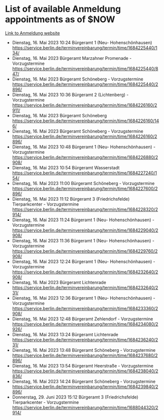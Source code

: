 # List of available Anmeldung appointments as of $NOW
[Link to Anmeldung website](https://service.berlin.de/terminvereinbarung/termin/tag.php?termin=1&anliegen[]=120686&dienstleisterlist=122210,122217,327316,122219,327312,122227,327314,122231,327346,122243,327348,122254,122252,329742,122260,329745,122262,329748,122271,327278,122273,327274,122277,327276,330436,122280,327294,122282,327290,122284,327292,122291,327270,122285,327266,122286,327264,122296,327268,150230,329760,122297,327286,122294,327284,122312,329763,122314,329775,122304,327330,122311,327334,122309,327332,317869,122281,327352,122279,329772,122283,122276,327324,122274,327326,122267,329766,122246,327318,122251,327320,122257,327322,122208,327298,122226,327300&herkunft=http%3A%2F%2Fservice.berlin.de%2Fdienstleistung%2F120686%2F)
- Dienstag, 16. Mai 2023 10:24 Bürgeramt 1 (Neu- Hohenschönhausen) https://service.berlin.de/terminvereinbarung/termin/time/1684225440/134/
- Dienstag, 16. Mai 2023  Bürgeramt Marzahner Promenade - Vorzugstermine https://service.berlin.de/terminvereinbarung/termin/time/1684225440/847/
- Dienstag, 16. Mai 2023  Bürgeramt Schöneberg - Vorzugstermine https://service.berlin.de/terminvereinbarung/termin/time/1684225440/2896/
- Dienstag, 16. Mai 2023 10:36 Bürgeramt 2 (Lichtenberg) - Vorzugstermine https://service.berlin.de/terminvereinbarung/termin/time/1684226160/2911/
- Dienstag, 16. Mai 2023  Bürgeramt Schöneberg https://service.berlin.de/terminvereinbarung/termin/time/1684226160/146/
- Dienstag, 16. Mai 2023  Bürgeramt Schöneberg - Vorzugstermine https://service.berlin.de/terminvereinbarung/termin/time/1684226160/2896/
- Dienstag, 16. Mai 2023 10:48 Bürgeramt 1 (Neu- Hohenschönhausen) - Vorzugstermine https://service.berlin.de/terminvereinbarung/termin/time/1684226880/2908/
- Dienstag, 16. Mai 2023 10:54 Bürgeramt Wasserstadt https://service.berlin.de/terminvereinbarung/termin/time/1684227240/154/
- Dienstag, 16. Mai 2023 11:00 Bürgeramt Schöneberg - Vorzugstermine https://service.berlin.de/terminvereinbarung/termin/time/1684227600/2896/
- Dienstag, 16. Mai 2023 11:12 Bürgeramt 3 (Friedrichsfelde) Tierparkcenter - Vorzugstermine https://service.berlin.de/terminvereinbarung/termin/time/1684228320/2914/
- Dienstag, 16. Mai 2023 11:24 Bürgeramt 1 (Neu- Hohenschönhausen) - Vorzugstermine https://service.berlin.de/terminvereinbarung/termin/time/1684229040/2908/
- Dienstag, 16. Mai 2023 11:36 Bürgeramt 1 (Neu- Hohenschönhausen) - Vorzugstermine https://service.berlin.de/terminvereinbarung/termin/time/1684229760/2908/
- Dienstag, 16. Mai 2023 12:24 Bürgeramt 1 (Neu- Hohenschönhausen) - Vorzugstermine https://service.berlin.de/terminvereinbarung/termin/time/1684232640/2908/
- Dienstag, 16. Mai 2023  Bürgeramt Lichtenrade https://service.berlin.de/terminvereinbarung/termin/time/1684232640/231/
- Dienstag, 16. Mai 2023 12:36 Bürgeramt 1 (Neu- Hohenschönhausen) - Vorzugstermine https://service.berlin.de/terminvereinbarung/termin/time/1684233360/2908/
- Dienstag, 16. Mai 2023 12:48 Bürgeramt Zehlendorf - Vorzugstermine https://service.berlin.de/terminvereinbarung/termin/time/1684234080/2926/
- Dienstag, 16. Mai 2023 13:24 Bürgeramt Lichtenrade https://service.berlin.de/terminvereinbarung/termin/time/1684236240/231/
- Dienstag, 16. Mai 2023 13:48 Bürgeramt Schöneberg - Vorzugstermine https://service.berlin.de/terminvereinbarung/termin/time/1684237680/2896/
- Dienstag, 16. Mai 2023 13:54 Bürgeramt Heerstraße - Vorzugstermine https://service.berlin.de/terminvereinbarung/termin/time/1684238040/2836/
- Dienstag, 16. Mai 2023 14:24 Bürgeramt Schöneberg - Vorzugstermine https://service.berlin.de/terminvereinbarung/termin/time/1684239840/2896/
- Donnerstag, 29. Juni 2023 15:12 Bürgeramt 3 (Friedrichsfelde) Tierparkcenter - Vorzugstermine https://service.berlin.de/terminvereinbarung/termin/time/1688044320/2914/
